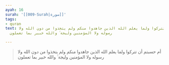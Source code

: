 ```yaml
---
ayah: 16
surah: '[[009-Surah|سورة]]'
tags:
- quran
text: أم حسبتم أن تتركوا ولما يعلم الله الذين جاهدوا منكم ولم يتخذوا من دون الله ولا
  رسوله ولا المؤمنين وليجة ۚ والله خبير بما تعملون

---
```

> أم حسبتم أن تتركوا ولما يعلم الله الذين جاهدوا منكم ولم يتخذوا من دون الله ولا رسوله ولا المؤمنين وليجة ۚ والله خبير بما تعملون
